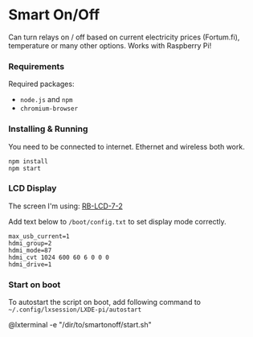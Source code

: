 # Smart On/Off

Can turn relays on / off based on current electricity prices (Fortum.fi), temperature or many other options. Works with Raspberry Pi!

### Requirements

Required packages:
* `node.js` and `npm`
* `chromium-browser`

### Installing & Running

You need to be connected to internet. Ethernet and wireless both work.

```
npm install
npm start
```

### LCD Display

The screen I'm using: [RB-LCD-7-2](https://www.conrad.de/de/raspberry-pi-display-modul-rb-lcd-7-2-raspberry-pi-banana-pi-cubieboard-pcduino-1543962.html)

Add text below to `/boot/config.txt` to set display mode correctly.

```
max_usb_current=1
hdmi_group=2
hdmi_mode=87
hdmi_cvt 1024 600 60 6 0 0 0
hdmi_drive=1
```

### Start on boot

To autostart the script on boot, add following command to `~/.config/lxsession/LXDE-pi/autostart`

@lxterminal -e "/dir/to/smartonoff/start.sh"

